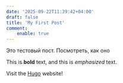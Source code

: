 ```yaml
---
date: '2025-09-22T11:39:42+04:00'
draft: false
title: 'My First Post'
comment:
    enable: true
---
```


Это тестовый пост. Посмотреть, как оно 



This is **bold** text, and this is *emphasized* text.

Visit the [Hugo](https://gohugo.io) website!
